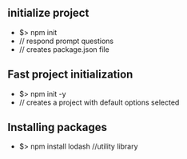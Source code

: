 ## initialize project

- $> npm init
- // respond prompt questions
- // creates package.json file

## Fast project initialization

- $> npm init -y
- // creates a project with default options selected

## Installing packages

- $> npm install lodash //utility library
